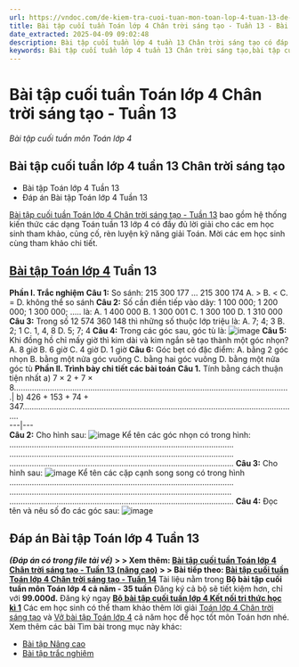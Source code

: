 ```yaml
---
url: https://vndoc.com/de-kiem-tra-cuoi-tuan-mon-toan-lop-4-tuan-13-de-1-154818
title: Bài tập cuối tuần Toán lớp 4 Chân trời sáng tạo - Tuần 13 - Bài tập cuối tuần môn Toán lớp 4 - VnDoc.com
date_extracted: 2025-04-09 09:02:48
description: Bài tập cuối tuần lớp 4 tuần 13 Chân trời sáng tạo có đáp án giúp các em học sinh ôn tập, nâng cao kỹ năng giải Toán.
keywords: Bài tập cuối tuần lớp 4 tuần 13 Chân trời sáng tạo,bài tập cuối tuần lớp 4 tuần 13,bài tập cuối tuần 13 lớp 4,Đề kiểm tra cuối tuần môn Toán lớp 4 Tuần 13,Đề kiểm tra cuối tuần môn Toán lớp 4,Bài tập cuối tuần môn Toán lớp 4,giải Toán lớp 4,giải bài tập toán 4,toán lớp 4,bài tập toán lớp 4,bài tập toán lớp 4 chương 2
---
```


# Bài tập cuối tuần Toán lớp 4 Chân trời sáng tạo - Tuần 13
 _Bài tập cuối tuần môn Toán lớp 4_
## Bài tập cuối tuần lớp 4 tuần 13 Chân trời sáng tạo
  * Bài tập Toán lớp 4 Tuần 13
  * Đáp án Bài tập Toán lớp 4 Tuần 13

[Bài tập cuối tuần Toán lớp 4 Chân trời sáng tạo - Tuần 13](<https://vndoc.com/de-kiem-tra-cuoi-tuan-mon-toan-lop-4-tuan-13-de-1-154818>) bao gồm hệ thống kiến thức các dạng Toán tuần 13 lớp 4 có đầy đủ lời giải cho các em học sinh tham khảo, củng cố, rèn luyện kỹ năng giải Toán. Mời các em học sinh cùng tham khảo chi tiết.
## **[Bài tập Toán lớp 4](<https://vndoc.com/de-kiem-tra-cuoi-tuan-toan4>) Tuần 13**
**Phần I. Trắc nghiệm**
**Câu 1:** So sánh: 215 300 177 … 215 300 174
A. >
B. <
C. =
D. không thể so sánh
**Câu 2:** Số cần điền tiếp vào dãy: 1 100 000; 1 200 000; 1 300 000; ….. là:
A. 1 400 000
B. 1 300 001
C. 1 300 100
D. 1 310 000
**Câu 3:** Trong số 12 574 360 148 thì những số thuộc lớp triệu là:
A. 7; 4; 3
B. 2; 1
C. 1, 4, 8
D. 5; 7; 4
**Câu 4:** Trong các góc sau, góc tù là:
![image](https://i.vdoc.vn/data/image/2023/11/28/btct13-cau-tn4-toan-4-ctst.png)
**Câu 5:** Khi đồng hồ chỉ mấy giờ thì kim dài và kim ngắn sẽ tạo thành một góc nhọn?
A. 8 giờ B. 6 giờ C. 4 giờ D. 1 giờ
**Câu 6:** Góc bẹt có đặc điểm:
A. bằng 2 góc nhọn
B. bằng một nửa góc vuông
C. bằng hai góc vuông
D. bằng một nửa góc tù
**Phần II. Trình bày chi tiết các bài toán**
**Câu 1.** Tính bằng cách thuận tiện nhất
a\) 7 × 2 + 7 × 8……………………….………….……………………….………….……………………….………….| b\) 426 + 153 + 74 + 347………………………….……….………………………….……….……………………….………….  
---|---  
**Câu 2:** Cho hình sau:
![image](https://i.vdoc.vn/data/image/2023/11/28/btct13-bai-1-toan-4-kntt.png)
Kể tên các góc nhọn có trong hình:
……………………………………………………………………………………….
……………………………………………………………………………………….
……………………………………………………………………………………….
**Câu 3:** Cho hình sau:
![image](https://i.vdoc.vn/data/image/2023/11/28/btct13-bai-3-toan-4-ctst.png)
Kể tên các cặp cạnh song song có trong hình
……………………………………………………………………………………….
………………………………………………………………………………………
……………………………………………………………………………………….
**Câu 4:** Đọc tên và nêu số đo các góc sau:
![image](https://i.vdoc.vn/data/image/2023/11/28/btct13-cau-4-toan-4-ctst.png)
## Đáp án Bài tập Toán lớp 4 Tuần 13
 _**\(Đáp án có trong file tải về\)**_
**> > Xem thêm: [Bài tập cuối tuần Toán lớp 4 Chân trời sáng tạo - Tuần 13 \(nâng cao\)](<https://vndoc.com/bai-tap-cuoi-tuan-toan-lop-4-chan-troi-sang-tao-tuan-13-nang-cao-300299>)**
**> > Bài tiếp theo: [Bài tập cuối tuần Toán lớp 4 Chân trời sáng tạo - Tuần 14](<https://vndoc.com/de-kiem-tra-cuoi-tuan-mon-toan-lop-4-tuan-14-de-1-156460>)**
Tài liệu nằm trong **Bộ bài tập cuối tuần môn Toán lớp 4 cả năm - 35 tuần**
Đăng ký cả bộ sẽ tiết kiệm hơn, chỉ với **99.000đ.**
Đăng ký ngay **[Bộ bài tập cuối tuần lớp 4 Kết nối tri thức học kì 1](<https://vndoc.com/bai-tap-cuoi-tuan-toan-lop-4-chan-troi-sang-tao-hoc-ki-1-nang-cao-302456>)**
Các em học sinh có thể tham khảo thêm lời giải [Toán lớp 4 Chân trời sáng tạo](<https://vndoc.com/toan-lop-4-chan-troi-sang-tao>) và [Vở bài tập Toán lớp 4](<https://vndoc.com/vo-bt-toan4>) cả năm học để học tốt môn Toán hơn nhé.
Xem thêm các bài Tìm bài trong mục này khác:
  * [Bài tập Nâng cao](</bai-tap-cuoi-tuan-toan-lop-4-chan-troi-sang-tao-tuan-13-nang-cao-300299>)
  * [Bài tập trắc nghiệm](</luyen-tap-kien-thuc-toan-lop-4-tuan-13-ctst-327602>)

